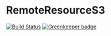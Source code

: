 # RemoteResourceS3

[![Build Status](https://travis-ci.com/razee-io/RemoteResourceS3.svg?branch=master)](https://travis-ci.com/razee-io/RemoteResourceS3) [![Greenkeeper badge](https://badges.greenkeeper.io/razee-io/RemoteResourceS3.svg)](https://greenkeeper.io/)
